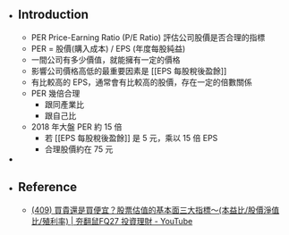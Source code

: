 - ## Introduction
	- PER Price-Earning Ratio (P/E Ratio) 評估公司股價是否合理的指標
	- PER = 股價(購入成本) / EPS (年度每股純益)
	- 一間公司有多少價值，就能擁有一定的價格
	- 影響公司價格高低的最重要因素是 [[EPS 每股稅後盈餘]]
	- 有比較高的 EPS，通常會有比較高的股價，存在一定的倍數關係
	- PER 幾倍合理
		- 跟同產業比
		- 跟自己比
	- 2018 年大盤 PER 約 15 倍
		- 若 [[EPS 每股稅後盈餘]] 是 5 元，乘以 15 倍 EPS
		- 合理股價約在 75 元
-
- ## Reference
	- [(409) 買貴還是買便宜？股票估值的基本面三大指標～(本益比/股價淨值比/殖利率) | 夯翻鼠FQ27 投資理財 - YouTube](https://www.youtube.com/watch?v=yUUO7dtFInk&list=PLrZrfGLGySze4iKPvxQeEBwKIJ8j1uxC1&index=5&ab_channel=%E6%9F%B4%E9%BC%A0%E5%85%84%E5%BC%9FZRBros)